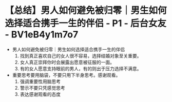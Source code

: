# 【总结】男人如何避免被归零｜男生如何选择适合携手一生的伴侣 - P1 - 后台女友 - BV1eB4y1m7o7

-   男人如何避免被归零｜男生如何选择适合携手一生的伴侣
    1.  找到真正喜欢自己的女人很不容易，选择结婚对象至关重要。
    2.  女人真正崇拜你时会展露出愿意被征服的一面。
    3.  有的女人愿意支持眼前的男人，有的则出于压力选择不满意。
-   重要思考要用脑袋，不要只用下半身思考。感谢观看。
    1.  强调重要性用脑思考
    2.  警示不要只凭感觉思考
    3.  表达感谢观看的态度